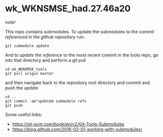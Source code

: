 # wk_WKNSMSE_had.27.46a20

*note!*

This repo contains submodules.  To update the submodules to the *commit referenced in the github repository*  run:
```
git submodule update
```

And to *update the reference* to the most recent commit in the tools repo, go into that directory and perform a git pull
```
cd wk_WKNSMSE_tools
git pull origin master
```

and then navigate back to the repository root directory and commit and push the update
```
cd ..
git commit -am"updated submodule refs
git push
```


Some useful links:
* https://git-scm.com/book/en/v2/Git-Tools-Submodules
* https://blog.github.com/2016-02-01-working-with-submodules/
